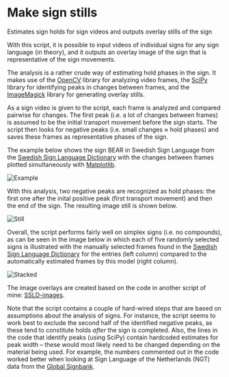 # Make sign stills
Estimates sign holds for sign videos and outputs overlay stills of the sign

With this script, it is possible to input videos of individual signs for any sign language (in theory), and it outputs an overlay image of the sign that is representative of the sign movements. 

The analysis is a rather crude way of estimating hold phases in the sign. It makes use of the [OpenCV](https://opencv.org) library for analyzing video frames, the [SciPy](https://www.scipy.org) library for identifying peaks in changes between frames, and the [ImageMagick](https://www.imagemagick.org) library for generating overlay stills.

As a sign video is given to the script, each frame is analyzed and compared pairwise for changes. The first peak (i.e. a lot of changes between frames) is assumed to be the initial transport movement before the sign starts. The script then looks for negative peaks (i.e. small changes ≈ hold phases) and saves these frames as representative phases of the sign. 

The example below shows the sign BEAR in Swedish Sign Language from the [Swedish Sign Language Dictionary](http://teckensprakslexikon.su.se) with the changes between frames plotted simultaneously with [Matplotlib](https://matplotlib.org).

![Example](https://github.com/borstell/make_sign_stills/blob/master/bjorn_changes.gif)

With this analysis, two negative peaks are recognized as hold phases: the first one after the inital positive peak (first transport movement) and then the end of the sign. The resulting image still is shown below.

![Still](https://github.com/borstell/make_sign_stills/blob/master/bjorn.jpg)

Overall, the script performs fairly well on simplex signs (i.e. no compounds), as can be seen in the image below in which each of five randomly selected signs is illustrated with the manually selected frames found in the [Swedish Sign Language Dictionary](http://teckensprakslexikon.su.se) for the entries (left column) compared to the automatically estimated frames by this model (right column).

![Stacked](https://github.com/borstell/make_sign_stills/blob/master/stack.jpg)

The image overlays are created based on the code in another script of mine: [SSLD-images](https://github.com/borstell/SSLD-images).

Note that the script contains a couple of hard-wired steps that are based on assumptions about the analysis of signs. For instance, the script seems to work best to exclude the second half of the identified negative peaks, as these tend to constitute holds *after* the sign is completed. Also, the lines in the code that identify peaks (using SciPy) contain hardcoded estimates for peak width – these would most likely need to be changed depending on the material being used. For example, the numbers commented out in the code worked better when looking at Sign Language of the Netherlands (NGT) data from the [Global Signbank](https://signbank.science.ru.nl).
